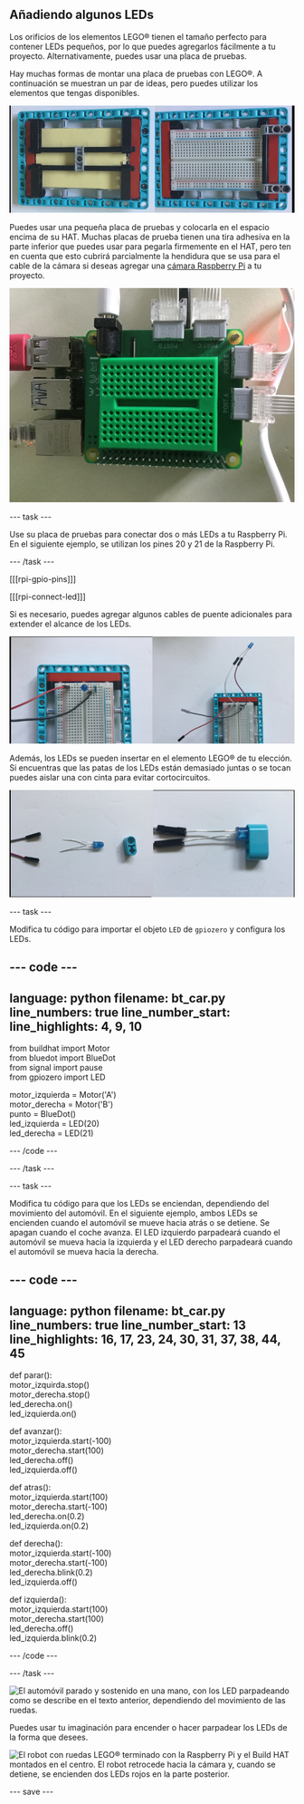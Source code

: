 ## Añadiendo algunos LEDs

Los orificios de los elementos LEGO® tienen el tamaño perfecto para contener LEDs pequeños, por lo que puedes agregarlos fácilmente a tu proyecto. Alternativamente, puedes usar una placa de pruebas.

Hay muchas formas de montar una placa de pruebas con LEGO®. A continuación se muestran un par de ideas, pero puedes utilizar los elementos que tengas disponibles.

![Una foto de una placa de pruebas de tamaño medio montada en una placa LEGO®. Está soportada por vigas LEGO® por debajo y luego intercalada en un marco a los lados para mantener libre la superficie superior donde se conectan los componentes.](images/big-breadboard.png)

Puedes usar una pequeña placa de pruebas y colocarla en el espacio encima de su HAT. Muchas placas de prueba tienen una tira adhesiva en la parte inferior que puedes usar para pegarla firmemente en el HAT, pero ten en cuenta que esto cubrirá parcialmente la hendidura que se usa para el cable de la cámara si deseas agregar una [cámara Raspberry Pi](https://projects.raspberrypi.org/es-ES/projects/getting-started-with-picamera) a tu proyecto.

![Una foto de una placa de pruebas mini verde encima del Build HAT. Encaja bien, pero cubre la hendidura de la cámara, que está al lado del conector de barril del HAT.](images/breadboard_on_hat.jpg)

--- task ---

Use su placa de pruebas para conectar dos o más LEDs a tu Raspberry Pi. En el siguiente ejemplo, se utilizan los pines 20 y 21 de la Raspberry Pi.

--- /task ---

[[[rpi-gpio-pins]]]

[[[rpi-connect-led]]]

Si es necesario, puedes agregar algunos cables de puente adicionales para extender el alcance de los LEDs.

![Dos fotos de LEDs conectados a una placa de pruebas. A la izquierda, el LED está pegado en la placa de pruebas; a la derecha, se conecta mediante cables de puente.](images/legtolegs2.png)

Además, los LEDs se pueden insertar en el elemento LEGO® de tu elección. Si encuentras que las patas de los LEDs están demasiado juntas o se tocan puedes aislar una con cinta para evitar cortocircuitos.

![Una foto de un LED insertado en un elemento de viga LEGO®.](images/ledsinlego.png)

--- task ---

Modifica tu código para importar el objeto `LED` de `gpiozero` y configura los LEDs.

--- code ---
---
language: python 
filename: bt_car.py 
line_numbers: true 
line_number_start:
line_highlights: 4, 9, 10
---

from buildhat import Motor    
from bluedot import BlueDot    
from signal import pause     
from gpiozero import LED

motor_izquierda = Motor('A')     
motor_derecha = Motor('B')     
punto = BlueDot()     
led_izquierda = LED(20)     
led_derecha = LED(21)

--- /code ---

--- /task ---


--- task ---

Modifica tu código para que los LEDs se enciendan, dependiendo del movimiento del automóvil. En el siguiente ejemplo, ambos LEDs se encienden cuando el automóvil se mueve hacia atrás o se detiene. Se apagan cuando el coche avanza. El LED izquierdo parpadeará cuando el automóvil se mueva hacia la izquierda y el LED derecho parpadeará cuando el automóvil se mueva hacia la derecha.

--- code ---
---
language: python 
filename: bt_car.py 
line_numbers: true 
line_number_start: 13
line_highlights: 16, 17, 23, 24, 30, 31, 37, 38, 44, 45
---

def parar():    
    motor_izquirda.stop()     
    motor_derecha.stop()    
    led_derecha.on()     
    led_izquierda.on()


def avanzar():    
    motor_izquierda.start(-100)    
    motor_derecha.start(100)    
    led_derecha.off()    
    led_izquierda.off()


def atras():    
    motor_izquierda.start(100)    
    motor_derecha.start(-100)    
    led_derecha.on(0.2)    
    led_izquierda.on(0.2)


def derecha():    
    motor_izquierda.start(-100)    
    motor_derecha.start(-100)    
    led_derecha.blink(0.2)    
    led_izquierda.off()


def izquierda():    
    motor_izquierda.start(100)    
    motor_derecha.start(100)    
    led_derecha.off()     
    led_izquierda.blink(0.2)

--- /code ---

--- /task ---

![El automóvil parado y sostenido en una mano, con los LED parpadeando como se describe en el texto anterior, dependiendo del movimiento de las ruedas.](images/led_indicators.gif)

Puedes usar tu imaginación para encender o hacer parpadear los LEDs de la forma que desees.

![El robot con ruedas LEGO® terminado con la Raspberry Pi y el Build HAT montados en el centro. El robot retrocede hacia la cámara y, cuando se detiene, se encienden dos LEDs rojos en la parte posterior.](images/brake_lights.gif)

--- save ---
